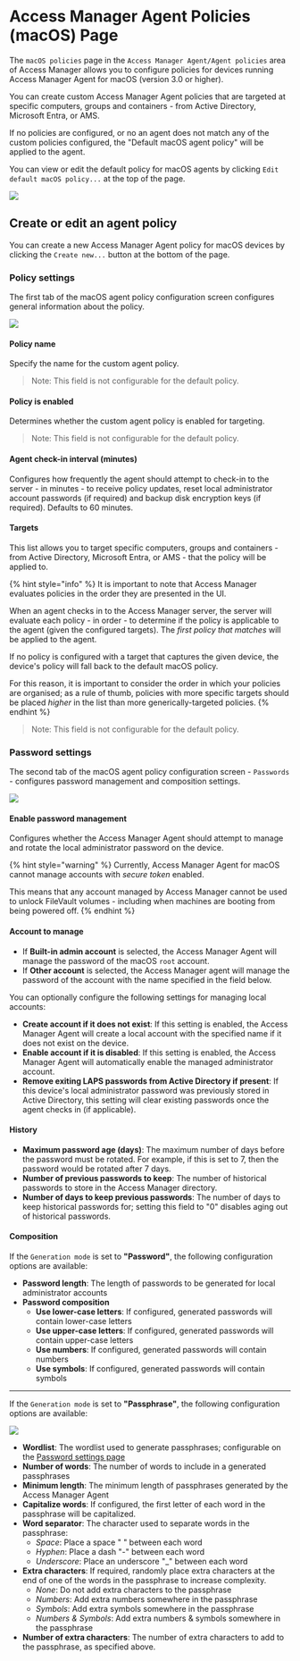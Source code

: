 # Access Manager Agent Policies (macOS) Page

The `macOS policies` page in the `Access Manager Agent/Agent policies` area of Access Manager allows you to configure policies for devices running Access Manager Agent for macOS (version 3.0 or higher).

You can create custom Access Manager Agent policies that are targeted at specific computers, groups and containers - from Active Directory, Microsoft Entra, or AMS.

If no policies are configured, or no an agent does not match any of the custom policies configured, the "Default macOS agent policy" will be applied to the agent.

You can view or edit the default policy for macOS agents by clicking `Edit default macOS policy...` at the top of the page.

![](../../images/ui-page-access-manager-agent-agent-policies-macos-policies.png)

## Create or edit an agent policy

You can create a new Access Manager Agent policy for macOS devices by clicking the `Create new...` button at the bottom of the page.

### Policy settings
The first tab of the macOS agent policy configuration screen configures general information about the policy.

![](../../images/ui-page-access-manager-agent-agent-policies-macos-policies-edit-policy.png)

#### Policy name

Specify the name for the custom agent policy.

> Note: This field is not configurable for the default policy.

#### Policy is enabled

Determines whether the custom agent policy is enabled for targeting.

> Note: This field is not configurable for the default policy.

#### Agent check-in interval (minutes)

Configures how frequently the agent should attempt to check-in to the server - in minutes - to receive policy updates, reset local administrator account passwords (if required) and backup disk encryption keys (if required). Defaults to 60 minutes.

#### Targets

This list allows you to target specific computers, groups and containers - from Active Directory, Microsoft Entra, or AMS - that the policy will be applied to.

{% hint style="info" %}
It is important to note that Access Manager evaluates policies in the order they are presented in the UI.

When an agent checks in to the Access Manager server, the server will evaluate each policy - in order - to determine if the policy is applicable to the agent (given the configured targets). The *first policy that matches* will be applied to the agent.

If no policy is configured with a target that captures the given device, the device's policy will fall back to the default macOS policy.

For this reason, it is important to consider the order in which your policies are organised; as a rule of thumb, policies with more specific targets should be placed *higher* in the list than more generically-targeted policies.
{% endhint %}

> Note: This field is not configurable for the default policy.

### Password settings
The second tab of the macOS agent policy configuration screen - `Passwords` - configures password management and composition settings.

![](../../images/ui-page-access-manager-agent-agent-policies-macos-policies-edit-passwords.png)


#### Enable password management

Configures whether the Access Manager Agent should attempt to manage and rotate the local administrator password on the device.

{% hint style="warning" %}
Currently, Access Manager Agent for macOS cannot manage accounts with _secure token_ enabled.

This means that any account managed by Access Manager cannot be used to unlock FileVault volumes - including when machines are booting from being powered off.
{% endhint %}

#### Account to manage

* If __Built-in admin account__ is selected, the Access Manager Agent will manage the password of the macOS `root` account.
* If __Other account__ is selected, the Access Manager agent will manage the password of the account with the name specified in the field below.

You can optionally configure the following settings for managing local accounts:

* __Create account if it does not exist__: If this setting is enabled, the Access Manager Agent will create a local account with the specified name if it does not exist on the device.
* __Enable account if it is disabled__: If this setting is enabled, the Access Manager Agent will automatically enable the managed administrator account.
* __Remove exiting LAPS passwords from Active Directory if present__: If this device's local administrator password was previously stored in Active Directory, this setting will clear existing passwords once the agent checks in (if applicable).

#### History

* __Maximum password age (days)__: The maximum number of days before the password must be rotated. For example, if this is set to 7, then the password would be rotated after 7 days.
* __Number of previous passwords to keep__: The number of historical passwords to store in the Access Manager directory.
* __Number of days to keep previous passwords__: The number of days to keep historical passwords for; setting this field to "0" disables aging out of historical passwords.

#### Composition

If the `Generation mode` is set to __"Password"__, the following configuration options are available:

* __Password length__: The length of passwords to be generated for local administrator accounts
* __Password composition__
    * __Use lower-case letters__: If configured, generated passwords will contain lower-case letters
    * __Use upper-case letters__: If configured, generated passwords will contain upper-case letters
    * __Use numbers__: If configured, generated passwords will contain numbers
    * __Use symbols__: If configured, generated passwords will contain symbols

---

If the `Generation mode` is set to __"Passphrase"__, the following configuration options are available:

![](../../images/ui-page-access-manager-agent-agent-policies-windows-policies-edit-passwords-passphrase.png)

* __Wordlist__: The wordlist used to generate passphrases; configurable on the [Password settings page](access-manager-agent-password-settings-page.md)
* __Number of words__: The number of words to include in a generated passphrases
* __Minimum length__: The minimum length of passphrases generated by the Access Manager Agent
* __Capitalize words__: If configured, the first letter of each word in the passphrase will be capitalized.
* __Word separator__: The character used to separate words in the passphrase:
    * *Space*: Place a space " " between each word
    * *Hyphen*: Place a dash "-" between each word
    * *Underscore*: Place an underscore "_" between each word
* __Extra characters__: If required, randomly place extra characters at the end of one of the words in the passphrase to increase complexity.
    * *None*: Do not add extra characters to the passphrase
    * *Numbers*: Add extra numbers somewhere in the passphrase
    * *Symbols*: Add extra symbols somewhere in the passphrase
    * *Numbers & Symbols*: Add extra numbers & symbols somewhere in the passphrase
* __Number of extra characters__: The number of extra characters to add to the passphrase, as specified above.